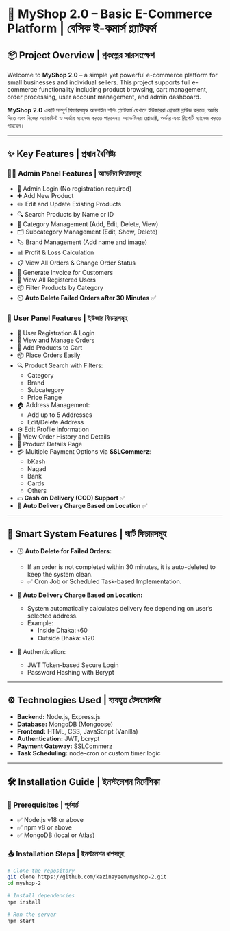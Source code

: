 # 🛒 MyShop 2.0 – Basic E-Commerce Platform | বেসিক ই-কমার্স প্ল্যাটফর্ম

## 📦 Project Overview | প্রকল্পের সারসংক্ষেপ

Welcome to **MyShop 2.0** – a simple yet powerful e-commerce platform for small businesses and individual sellers. This project supports full e-commerce functionality including product browsing, cart management, order processing, user account management, and admin dashboard.  

**MyShop 2.0** একটি সম্পূর্ণ ফিচারসমৃদ্ধ অনলাইন শপিং প্ল্যাটফর্ম যেখানে ইউজাররা প্রোডাক্ট ব্রাউজ করতে, অর্ডার দিতে এবং নিজের অ্যাকাউন্ট ও অর্ডার ম্যানেজ করতে পারবেন। অ্যাডমিনরা প্রোডাক্ট, অর্ডার এবং রিপোর্ট ম্যানেজ করতে পারবেন।

---

## ✨ Key Features | প্রধান বৈশিষ্ট্য

### 👨‍💼 Admin Panel Features | অ্যাডমিন ফিচারসমূহ

- 🔐 Admin Login (No registration required)
- ➕ Add New Product
- ✏️ Edit and Update Existing Products
- 🔍 Search Products by Name or ID
- 📁 Category Management (Add, Edit, Delete, View)
- 🗂️ Subcategory Management (Edit, Show, Delete)
- 🏷️ Brand Management (Add name and image)
- 📊 Profit & Loss Calculation
- 📋 View All Orders & Change Order Status
- 🧾 Generate Invoice for Customers
- 👤 View All Registered Users
- 📦 Filter Products by Category
- ⏲️ **Auto Delete Failed Orders after 30 Minutes** ✅

### 👤 User Panel Features | ইউজার ফিচারসমূহ

- 📝 User Registration & Login
- 🧾 View and Manage Orders
- 🛒 Add Products to Cart
- 📦 Place Orders Easily
- 🔍 Product Search with Filters:
  - Category
  - Brand
  - Subcategory
  - Price Range
- 🏠 Address Management:
  - Add up to 5 Addresses
  - Edit/Delete Address
- ⚙️ Edit Profile Information
- 📜 View Order History and Details
- 📄 Product Details Page
- 💳 Multiple Payment Options via **SSLCommerz**:
  - bKash
  - Nagad
  - Bank
  - Cards
  - Others
- 💵 **Cash on Delivery (COD) Support** ✅
- 🚚 **Auto Delivery Charge Based on Location** ✅

---

## 🧠 Smart System Features | স্মার্ট ফিচারসমূহ

- 🕒 **Auto Delete for Failed Orders:**
  - If an order is not completed within 30 minutes, it is auto-deleted to keep the system clean.
  - ✅ Cron Job or Scheduled Task-based Implementation.

- 🚛 **Auto Delivery Charge Based on Location:**
  - System automatically calculates delivery fee depending on user’s selected address.
  - Example:
    - Inside Dhaka: ৳60
    - Outside Dhaka: ৳120

- 🔐 Authentication:
  - JWT Token-based Secure Login
  - Password Hashing with Bcrypt

---

## ⚙️ Technologies Used | ব্যবহৃত টেকনোলজি

- **Backend:** Node.js, Express.js
- **Database:** MongoDB (Mongoose)
- **Frontend:** HTML, CSS, JavaScript (Vanilla)
- **Authentication:** JWT, bcrypt
- **Payment Gateway:** SSLCommerz
- **Task Scheduling:** node-cron or custom timer logic

---

## 🛠 Installation Guide | ইনস্টলেশন নির্দেশিকা

### 📌 Prerequisites | পূর্বশর্ত

- ✅ Node.js v18 or above
- ✅ npm v8 or above
- ✅ MongoDB (local or Atlas)

### 📥 Installation Steps | ইনস্টলেশন ধাপসমূহ

```bash
# Clone the repository
git clone https://github.com/kazinayeem/myshop-2.git
cd myshop-2

# Install dependencies
npm install

# Run the server
npm start

